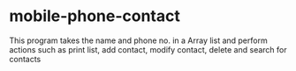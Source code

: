 # mobile-phone-contact
This program takes the name and phone no. in a Array list and perform actions such as print list, add contact, modify contact, delete and search for contacts
